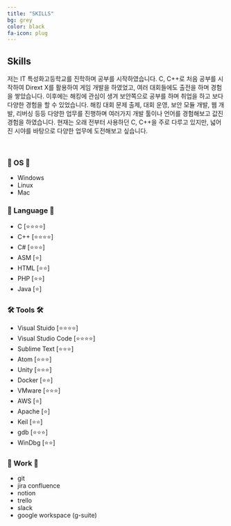 ```yaml
---
title: "SKILLS"
bg: grey
color: black
fa-icon: plug
---
```


## __Skills__
저는 IT 특성화고등학교를 진학하며 공부를 시작하였습니다. C, C++로 처음 공부를 시작하여 Dirext X를 활용하여 게임 개발을 하였었고, 여러 대회들에도 출전을 하며 경험을 쌓았습니다. 이후에는 해킹에 관심이 생겨 보안쪽으로 공부를 하며 취업을 하고 보다 다양한 경험을 할 수 있었습니다. 해킹 대회 문제 출제, 대회 운영, 보안 모듈 개발, 웹 개발, 리버싱 등등 다양한 업무를 진행하며 여러가지 개발 툴이나 언어를 경험해보고 값진 경험을 하였습니다. 현재는 오래 전부터 사용하던 C, C++을 주로 다루고 있지만, 넓어진 시야를 바탕으로 다양한 업무에 도전해보고 싶습니다.

<br>

### 💾 OS 💾
- Windows
- Linux
- Mac

### 📕 Language 📕
- C [⭐️⭐️⭐️⭐️]
- C++ [⭐️⭐️⭐️⭐️]
- C# [⭐️⭐️⭐️]
- ASM [⭐️]
- HTML [⭐️⭐️]
- PHP [⭐️⭐️]
- Java [⭐️]

### 🛠 Tools 🛠
- Visual Stuido [⭐️⭐️⭐️⭐️]
- Visual Studio Code [⭐️⭐️⭐️⭐️]
- Sublime Text [⭐️⭐️⭐️]
- Atom [⭐️⭐️⭐️]
- Unity [⭐️⭐️⭐️]
- Docker [⭐️⭐️]
- VMware [⭐️⭐️⭐️]
- AWS [⭐️]
- Apache [⭐️]
- Keil [⭐️⭐️]
- gdb [⭐️⭐️⭐️]
- WinDbg [⭐️⭐️]

### 📌 Work 📌
- git
- jira confluence
- notion
- trello
- slack
- google workspace (g-suite)
